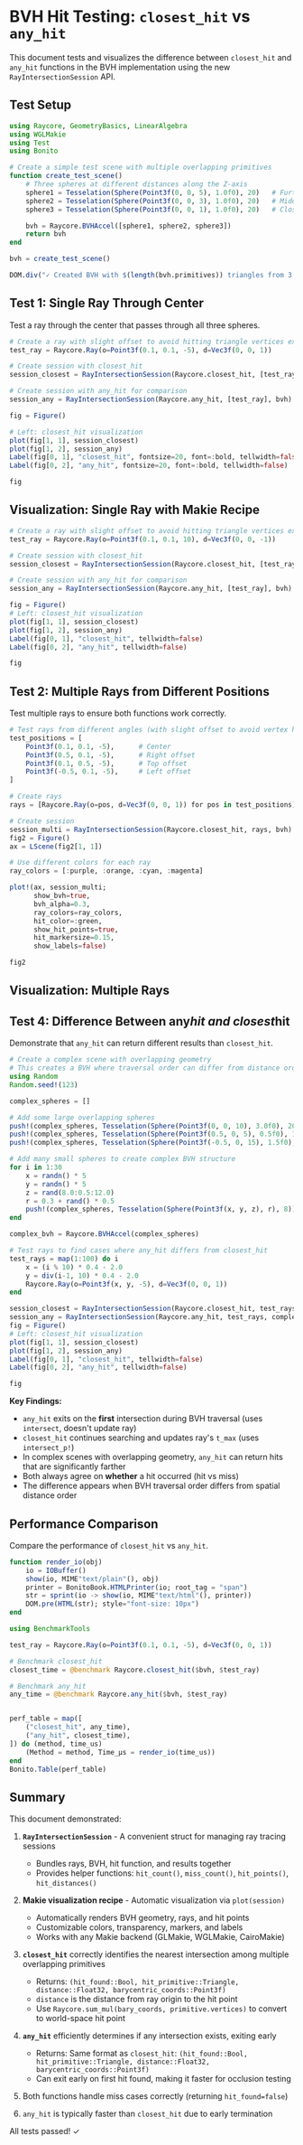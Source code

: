 # BVH Hit Testing: `closest_hit` vs `any_hit`

This document tests and visualizes the difference between `closest_hit` and `any_hit` functions in the BVH implementation using the new `RayIntersectionSession` API.

## Test Setup

```julia (editor=true, logging=false, output=true)
using Raycore, GeometryBasics, LinearAlgebra
using WGLMakie
using Test
using Bonito

# Create a simple test scene with multiple overlapping primitives
function create_test_scene()
    # Three spheres at different distances along the Z-axis
    sphere1 = Tesselation(Sphere(Point3f(0, 0, 5), 1.0f0), 20)   # Furthest
    sphere2 = Tesselation(Sphere(Point3f(0, 0, 3), 1.0f0), 20)   # Middle
    sphere3 = Tesselation(Sphere(Point3f(0, 0, 1), 1.0f0), 20)   # Closest

    bvh = Raycore.BVHAccel([sphere1, sphere2, sphere3])
    return bvh
end

bvh = create_test_scene()

DOM.div("✓ Created BVH with $(length(bvh.primitives)) triangles from 3 spheres")
```
## Test 1: Single Ray Through Center

Test a ray through the center that passes through all three spheres.

```julia (editor=true, logging=false, output=true)
# Create a ray with slight offset to avoid hitting triangle vertices exactly
test_ray = Raycore.Ray(o=Point3f(0.1, 0.1, -5), d=Vec3f(0, 0, 1))

# Create session with closest_hit
session_closest = RayIntersectionSession(Raycore.closest_hit, [test_ray], bvh)

# Create session with any_hit for comparison
session_any = RayIntersectionSession(Raycore.any_hit, [test_ray], bvh)

fig = Figure()

# Left: closest_hit visualization
plot(fig[1, 1], session_closest)
plot(fig[1, 2], session_any)
Label(fig[0, 1], "closest_hit", fontsize=20, font=:bold, tellwidth=false)
Label(fig[0, 2], "any_hit", fontsize=20, font=:bold, tellwidth=false)

fig
```
## Visualization: Single Ray with Makie Recipe

```julia (editor=true, logging=false, output=true)
# Create a ray with slight offset to avoid hitting triangle vertices exactly
test_ray = Raycore.Ray(o=Point3f(0.1, 0.1, 10), d=Vec3f(0, 0, -1))

# Create session with closest_hit
session_closest = RayIntersectionSession(Raycore.closest_hit, [test_ray], bvh)

# Create session with any_hit for comparison
session_any = RayIntersectionSession(Raycore.any_hit, [test_ray], bvh)

fig = Figure()
# Left: closest_hit visualization
plot(fig[1, 1], session_closest)
plot(fig[1, 2], session_any)
Label(fig[0, 1], "closest_hit", tellwidth=false)
Label(fig[0, 2], "any_hit", tellwidth=false)

fig
```
## Test 2: Multiple Rays from Different Positions

Test multiple rays to ensure both functions work correctly.

```julia (editor=true, logging=false, output=true)
# Test rays from different angles (with slight offset to avoid vertex hits)
test_positions = [
    Point3f(0.1, 0.1, -5),      # Center
    Point3f(0.5, 0.1, -5),      # Right offset
    Point3f(0.1, 0.5, -5),      # Top offset
    Point3f(-0.5, 0.1, -5),     # Left offset
]

# Create rays
rays = [Raycore.Ray(o=pos, d=Vec3f(0, 0, 1)) for pos in test_positions]

# Create session
session_multi = RayIntersectionSession(Raycore.closest_hit, rays, bvh)
fig2 = Figure()
ax = LScene(fig2[1, 1])

# Use different colors for each ray
ray_colors = [:purple, :orange, :cyan, :magenta]

plot!(ax, session_multi;
      show_bvh=true,
      bvh_alpha=0.3,
      ray_colors=ray_colors,
      hit_color=:green,
      show_hit_points=true,
      hit_markersize=0.15,
      show_labels=false)

fig2
```
## Visualization: Multiple Rays

## Test 4: Difference Between any*hit and closest*hit

Demonstrate that `any_hit` can return different results than `closest_hit`.

```julia (editor=true, logging=false, output=true)
# Create a complex scene with overlapping geometry
# This creates a BVH where traversal order can differ from distance order
using Random
Random.seed!(123)

complex_spheres = []

# Add some large overlapping spheres
push!(complex_spheres, Tesselation(Sphere(Point3f(0, 0, 10), 3.0f0), 20))
push!(complex_spheres, Tesselation(Sphere(Point3f(0.5, 0, 5), 0.5f0), 15))
push!(complex_spheres, Tesselation(Sphere(Point3f(-0.5, 0, 15), 1.5f0), 18))

# Add many small spheres to create complex BVH structure
for i in 1:30
    x = randn() * 5
    y = randn() * 5
    z = rand(8.0:0.5:12.0)
    r = 0.3 + rand() * 0.5
    push!(complex_spheres, Tesselation(Sphere(Point3f(x, y, z), r), 8))
end

complex_bvh = Raycore.BVHAccel(complex_spheres)

# Test rays to find cases where any_hit differs from closest_hit
test_rays = map(1:100) do i
    x = (i % 10) * 0.4 - 2.0
    y = div(i-1, 10) * 0.4 - 2.0
    Raycore.Ray(o=Point3f(x, y, -5), d=Vec3f(0, 0, 1))
end

session_closest = RayIntersectionSession(Raycore.closest_hit, test_rays, complex_bvh)
session_any = RayIntersectionSession(Raycore.any_hit, test_rays, complex_bvh)
fig = Figure()
# Left: closest_hit visualization
plot(fig[1, 1], session_closest)
plot(fig[1, 2], session_any)
Label(fig[0, 1], "closest_hit", tellwidth=false)
Label(fig[0, 2], "any_hit", tellwidth=false)

fig

```
**Key Findings:**

  * `any_hit` exits on the **first** intersection during BVH traversal (uses `intersect`, doesn't update ray)
  * `closest_hit` continues searching and updates ray's `t_max` (uses `intersect_p!`)
  * In complex scenes with overlapping geometry, `any_hit` can return hits that are significantly farther
  * Both always agree on **whether** a hit occurred (hit vs miss)
  * The difference appears when BVH traversal order differs from spatial distance order

## Performance Comparison

Compare the performance of `closest_hit` vs `any_hit`.

```julia (editor=true, logging=false, output=true)
function render_io(obj)
    io = IOBuffer()
    show(io, MIME"text/plain"(), obj)
    printer = BonitoBook.HTMLPrinter(io; root_tag = "span")
    str = sprint(io -> show(io, MIME"text/html"(), printer))
    DOM.pre(HTML(str); style="font-size: 10px")
end
```
```julia (editor=true, logging=false, output=true)
using BenchmarkTools

test_ray = Raycore.Ray(o=Point3f(0.1, 0.1, -5), d=Vec3f(0, 0, 1))

# Benchmark closest_hit
closest_time = @benchmark Raycore.closest_hit($bvh, $test_ray)

# Benchmark any_hit
any_time = @benchmark Raycore.any_hit($bvh, $test_ray)


perf_table = map([
    ("closest_hit", any_time),
    ("any_hit", closest_time),
]) do (method, time_us)
    (Method = method, Time_μs = render_io(time_us))
end
Bonito.Table(perf_table)
```
## Summary

This document demonstrated:

1. **`RayIntersectionSession`** - A convenient struct for managing ray tracing sessions

      * Bundles rays, BVH, hit function, and results together
      * Provides helper functions: `hit_count()`, `miss_count()`, `hit_points()`, `hit_distances()`
2. **Makie visualization recipe** - Automatic visualization via `plot(session)`

      * Automatically renders BVH geometry, rays, and hit points
      * Customizable colors, transparency, markers, and labels
      * Works with any Makie backend (GLMakie, WGLMakie, CairoMakie)
3. **`closest_hit`** correctly identifies the nearest intersection among multiple overlapping primitives

      * Returns: `(hit_found::Bool, hit_primitive::Triangle, distance::Float32, barycentric_coords::Point3f)`
      * `distance` is the distance from ray origin to the hit point
      * Use `Raycore.sum_mul(bary_coords, primitive.vertices)` to convert to world-space hit point
4. **`any_hit`** efficiently determines if any intersection exists, exiting early

      * Returns: Same format as `closest_hit`: `(hit_found::Bool, hit_primitive::Triangle, distance::Float32, barycentric_coords::Point3f)`
      * Can exit early on first hit found, making it faster for occlusion testing
5. Both functions handle miss cases correctly (returning `hit_found=false`)
6. `any_hit` is typically faster than `closest_hit` due to early termination

All tests passed! ✓
